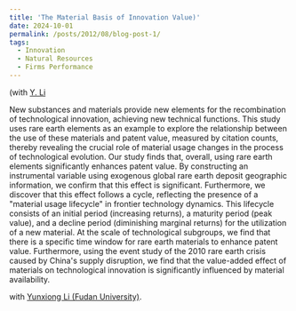 ```yaml
---
title: 'The Material Basis of Innovation Value)'
date: 2024-10-01
permalink: /posts/2012/08/blog-post-1/
tags:
  - Innovation
  - Natural Resources
  - Firms Performance
---
```


(with [Y. Li](https://igpp.fudan.edu.cn/igppen/59/ec/c20933a481772/page.htm)

New substances and materials provide new elements for the recombination of technological innovation, achieving new technical functions. This study uses rare earth elements as an example to explore the relationship between the use of these materials and patent value, measured by citation counts, thereby revealing the crucial role of material usage changes in the process of technological evolution. Our study finds that, overall, using rare earth elements significantly enhances patent value. By constructing an instrumental variable using exogenous global rare earth deposit geographic information, we confirm that this effect is significant. Furthermore, we discover that this effect follows a cycle, reflecting the presence of a "material usage lifecycle" in frontier technology dynamics. This lifecycle consists of an initial period (increasing returns), a maturity period (peak value), and a decline period (diminishing marginal returns) for the utilization of a new material. At the scale of technological subgroups, we find that there is a specific time window for rare earth materials to enhance patent value. Furthermore, using the event study of the 2010 rare earth crisis caused by China's supply disruption, we find that the value-added effect of materials on technological innovation is significantly influenced by material availability. 

with [Yunxiong Li (Fudan University)](https://igpp.fudan.edu.cn/igppen/59/ec/c20933a481772/page.htm).


